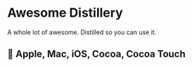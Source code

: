 # Awesome Distillery
A whole lot of awesome.  Distilled so you can use it. 

##  Apple, Mac, iOS, Cocoa, Cocoa Touch
 
